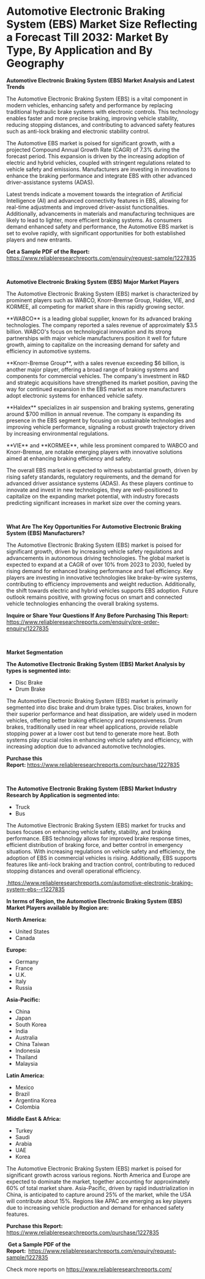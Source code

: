 <p><h1>Automotive Electronic Braking System (EBS) Market Size Reflecting a Forecast Till 2032: Market By Type, By Application and By Geography</h1></p><p><strong>Automotive Electronic Braking System (EBS) Market Analysis and Latest Trends</strong></p>
<p><p>The Automotive Electronic Braking System (EBS) is a vital component in modern vehicles, enhancing safety and performance by replacing traditional hydraulic brake systems with electronic controls. This technology enables faster and more precise braking, improving vehicle stability, reducing stopping distances, and contributing to advanced safety features such as anti-lock braking and electronic stability control.</p><p>The Automotive EBS market is poised for significant growth, with a projected Compound Annual Growth Rate (CAGR) of 7.3% during the forecast period. This expansion is driven by the increasing adoption of electric and hybrid vehicles, coupled with stringent regulations related to vehicle safety and emissions. Manufacturers are investing in innovations to enhance the braking performance and integrate EBS with other advanced driver-assistance systems (ADAS).</p><p>Latest trends indicate a movement towards the integration of Artificial Intelligence (AI) and advanced connectivity features in EBS, allowing for real-time adjustments and improved driver-assist functionalities. Additionally, advancements in materials and manufacturing techniques are likely to lead to lighter, more efficient braking systems. As consumers demand enhanced safety and performance, the Automotive EBS market is set to evolve rapidly, with significant opportunities for both established players and new entrants.</p></p>
<p><strong>Get a Sample PDF of the Report:&nbsp;</strong> <a href="https://www.reliableresearchreports.com/enquiry/request-sample/1227835?utm_campaign=3060&utm_medium=2&utm_source=Github&utm_content=ia&utm_term=31032025&utm_id=automotive-electronic-braking-system-ebs">https://www.reliableresearchreports.com/enquiry/request-sample/1227835</a></p>
<p>&nbsp;</p>
<p><strong>Automotive Electronic Braking System (EBS) Major Market Players</strong></p>
<p><p>The Automotive Electronic Braking System (EBS) market is characterized by prominent players such as WABCO, Knorr-Bremse Group, Haldex, VIE, and KORMEE, all competing for market share in this rapidly growing sector.</p><p>**WABCO** is a leading global supplier, known for its advanced braking technologies. The company reported a sales revenue of approximately $3.5 billion. WABCO's focus on technological innovation and its strong partnerships with major vehicle manufacturers position it well for future growth, aiming to capitalize on the increasing demand for safety and efficiency in automotive systems.</p><p>**Knorr-Bremse Group**, with a sales revenue exceeding $6 billion, is another major player, offering a broad range of braking systems and components for commercial vehicles. The company's investment in R&D and strategic acquisitions have strengthened its market position, paving the way for continued expansion in the EBS market as more manufacturers adopt electronic systems for enhanced vehicle safety.</p><p>**Haldex** specializes in air suspension and braking systems, generating around $700 million in annual revenue. The company is expanding its presence in the EBS segment by focusing on sustainable technologies and improving vehicle performance, signaling a robust growth trajectory driven by increasing environmental regulations.</p><p>**VIE** and **KORMEE**, while less prominent compared to WABCO and Knorr-Bremse, are notable emerging players with innovative solutions aimed at enhancing braking efficiency and safety.</p><p>The overall EBS market is expected to witness substantial growth, driven by rising safety standards, regulatory requirements, and the demand for advanced driver assistance systems (ADAS). As these players continue to innovate and invest in new technologies, they are well-positioned to capitalize on the expanding market potential, with industry forecasts predicting significant increases in market size over the coming years.</p></p>
<p>&nbsp;</p>
<p><strong>What Are The Key Opportunities For Automotive Electronic Braking System (EBS) Manufacturers?</strong></p>
<p><p>The Automotive Electronic Braking System (EBS) market is poised for significant growth, driven by increasing vehicle safety regulations and advancements in autonomous driving technologies. The global market is expected to expand at a CAGR of over 10% from 2023 to 2030, fueled by rising demand for enhanced braking performance and fuel efficiency. Key players are investing in innovative technologies like brake-by-wire systems, contributing to efficiency improvements and weight reduction. Additionally, the shift towards electric and hybrid vehicles supports EBS adoption. Future outlook remains positive, with growing focus on smart and connected vehicle technologies enhancing the overall braking systems.</p></p>
<p><strong>Inquire or Share Your Questions If Any Before Purchasing This Report:</strong> <a href="https://www.reliableresearchreports.com/enquiry/pre-order-enquiry/1227835?utm_campaign=3060&utm_medium=2&utm_source=Github&utm_content=ia&utm_term=31032025&utm_id=automotive-electronic-braking-system-ebs">https://www.reliableresearchreports.com/enquiry/pre-order-enquiry/1227835</a></p>
<p>&nbsp;</p>
<p><strong>Market Segmentation</strong></p>
<p><strong>The Automotive Electronic Braking System (EBS) Market Analysis by types is segmented into:</strong></p>
<p><ul><li>Disc Brake</li><li>Drum Brake</li></ul></p>
<p><p>The Automotive Electronic Braking System (EBS) market is primarily segmented into disc brake and drum brake types. Disc brakes, known for their superior performance and heat dissipation, are widely used in modern vehicles, offering better braking efficiency and responsiveness. Drum brakes, traditionally used in rear wheel applications, provide reliable stopping power at a lower cost but tend to generate more heat. Both systems play crucial roles in enhancing vehicle safety and efficiency, with increasing adoption due to advanced automotive technologies.</p></p>
<p><strong>Purchase this Report:&nbsp;</strong><a href="https://www.reliableresearchreports.com/purchase/1227835?utm_campaign=3060&utm_medium=2&utm_source=Github&utm_content=ia&utm_term=31032025&utm_id=automotive-electronic-braking-system-ebs">https://www.reliableresearchreports.com/purchase/1227835</a></p>
<p>&nbsp;</p>
<p><strong>The Automotive Electronic Braking System (EBS) Market Industry Research by Application is segmented into:</strong></p>
<p><ul><li>Truck</li><li>Bus</li></ul></p>
<p><p>The Automotive Electronic Braking System (EBS) market for trucks and buses focuses on enhancing vehicle safety, stability, and braking performance. EBS technology allows for improved brake response times, efficient distribution of braking force, and better control in emergency situations. With increasing regulations on vehicle safety and efficiency, the adoption of EBS in commercial vehicles is rising. Additionally, EBS supports features like anti-lock braking and traction control, contributing to reduced stopping distances and overall operational efficiency.</p></p>
<p><a href="https://www.reliableresearchreports.com/automotive-electronic-braking-system-ebs--r1227835?utm_campaign=3060&utm_medium=2&utm_source=Github&utm_content=ia&utm_term=31032025&utm_id=automotive-electronic-braking-system-ebs">&nbsp;https://www.reliableresearchreports.com/automotive-electronic-braking-system-ebs--r1227835</a></p>
<p><strong>In terms of Region, the Automotive Electronic Braking System (EBS) Market Players available by Region are:</strong></p>
<p>
    <p> <strong> North America: </strong>
        <ul>
            <li>United States</li>
            <li>Canada</li>
        </ul>
        </p> 
    <p> <strong> Europe: </strong>
        <ul>
            <li>Germany</li>
            <li>France</li>
            <li>U.K.</li>
            <li>Italy</li>
            <li>Russia</li>
        </ul>
        </p> 
    <p> <strong> Asia-Pacific: </strong>
        <ul>
            <li>China</li>
            <li>Japan</li>
            <li>South Korea</li>
            <li>India</li>
            <li>Australia</li>
            <li>China Taiwan</li>
            <li>Indonesia</li>
            <li>Thailand</li>
            <li>Malaysia</li>
        </ul>
        </p> 
    <p> <strong> Latin America: </strong>
        <ul>
            <li>Mexico</li>
            <li>Brazil</li>
            <li>Argentina Korea</li>
            <li>Colombia</li>
        </ul>
        </p> 
    <p> <strong> Middle East & Africa: </strong>
        <ul>
            <li>Turkey</li>
            <li>Saudi</li>
            <li>Arabia</li>
            <li>UAE</li>
            <li>Korea</li>
        </ul>
    </p>
    </p>
<p><p>The Automotive Electronic Braking System (EBS) market is poised for significant growth across various regions. North America and Europe are expected to dominate the market, together accounting for approximately 60% of total market share. Asia-Pacific, driven by rapid industrialization in China, is anticipated to capture around 25% of the market, while the USA will contribute about 15%. Regions like APAC are emerging as key players due to increasing vehicle production and demand for enhanced safety features.</p></p>
<p><strong>Purchase this Report: </strong><a href="https://www.reliableresearchreports.com/purchase/1227835?utm_campaign=3060&utm_medium=2&utm_source=Github&utm_content=ia&utm_term=31032025&utm_id=automotive-electronic-braking-system-ebs">https://www.reliableresearchreports.com/purchase/1227835</a></p>
<p>&nbsp;<strong>Get a Sample PDF of the Report:&nbsp;&nbsp;</strong><a href="https://www.reliableresearchreports.com/enquiry/request-sample/1227835?utm_campaign=3060&utm_medium=2&utm_source=Github&utm_content=ia&utm_term=31032025&utm_id=automotive-electronic-braking-system-ebs">https://www.reliableresearchreports.com/enquiry/request-sample/1227835</a></p>
<p><strong></strong></p>
<p>Check more reports on <a href="https://www.reliableresearchreports.com/?utm_campaign=3060&utm_medium=2&utm_source=Github&utm_content=ia&utm_term=31032025&utm_id=automotive-electronic-braking-system-ebs">https://www.reliableresearchreports.com/</a></p>